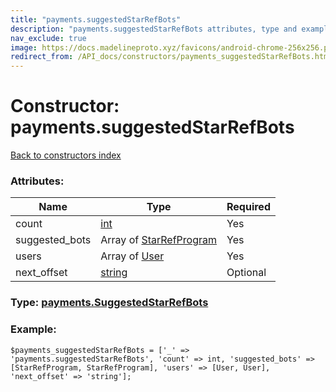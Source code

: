 ```yaml
---
title: "payments.suggestedStarRefBots"
description: "payments.suggestedStarRefBots attributes, type and example"
nav_exclude: true
image: https://docs.madelineproto.xyz/favicons/android-chrome-256x256.png
redirect_from: /API_docs/constructors/payments_suggestedStarRefBots.html
---
```

# Constructor: payments.suggestedStarRefBots  
[Back to constructors index](/API_docs/constructors/index.html)



### Attributes:

| Name     |    Type       | Required |
|----------|---------------|----------|
|count|[int](/API_docs/types/int.html) | Yes|
|suggested\_bots|Array of [StarRefProgram](/API_docs/types/StarRefProgram.html) | Yes|
|users|Array of [User](/API_docs/types/User.html) | Yes|
|next\_offset|[string](/API_docs/types/string.html) | Optional|



### Type: [payments.SuggestedStarRefBots](/API_docs/types/payments.SuggestedStarRefBots.html)


### Example:

```
$payments_suggestedStarRefBots = ['_' => 'payments.suggestedStarRefBots', 'count' => int, 'suggested_bots' => [StarRefProgram, StarRefProgram], 'users' => [User, User], 'next_offset' => 'string'];
```  
